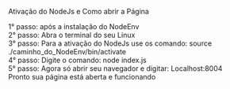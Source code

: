 Ativação do NodeJs e Como abrir a Página

1° passo: após a instalação do NodeEnv  
2° passo: Abra o terminal do seu Linux   
3° passo: Para a ativação do NodeJs use os comando: source ./caminho_do_NodeEnv/bin/activate   
4° passo: Digite o comando: node index.js   
5° passo: Agora só abrir seu navegador e digitar: Localhost:8004   
Pronto sua página está aberta e funcionando   
